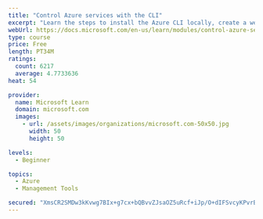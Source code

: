 ```yaml
---
title: "Control Azure services with the CLI"
excerpt: "Learn the steps to install the Azure CLI locally, create a website, and manage Azure resources using the CLI."
webUrl: https://docs.microsoft.com/en-us/learn/modules/control-azure-services-with-cli/
type: course
price: Free
length: PT34M
ratings:
  count: 6217
  average: 4.7733636
heat: 54

provider:
  name: Microsoft Learn
  domain: microsoft.com
  images:
    - url: /assets/images/organizations/microsoft.com-50x50.jpg
      width: 50
      height: 50

levels:
  - Beginner

topics:
  - Azure
  - Management Tools

secured: "XmsCR2SMDw3kKvwg7BIx+g7cx+bQBvvZJsaOZ5uRcf+iJp/O+dIFSvcyKPvrBG75WZ472WGF9vEa0hPe5xhJg4wflRw9AVIUAmiEI96EMtOsiCA3REOLNV01S34866WA5QNDH6OYRi2DFbZhT6p6Wqg9CrmNuP88hlHR963XVKbj1t3YCO0v3PAOV+bNy+YfM3tRIgwDbeiRGC/EdbsNFpklRL4Dtsef15pXc6PznNEFOuBhVu8fDR0FPX4cC9SmYowS+fyOHvTv2L2RnMb9tehqbFyKV0qQSR6k4sOp84P3LFwwkB0OrFKWPTG69eBQn7n/g6AWeOtQbYnN4yQdJp26Hn2duNhL+xsCESjiX4mkthLGRXsIq1Y6y8pdk5VXH5LOeAbROirZi/rRqYN8LVbw/i7WlnHHTSbtfampBo4=;jLum2zlMHlerISXv6fMyYg=="
---
```


